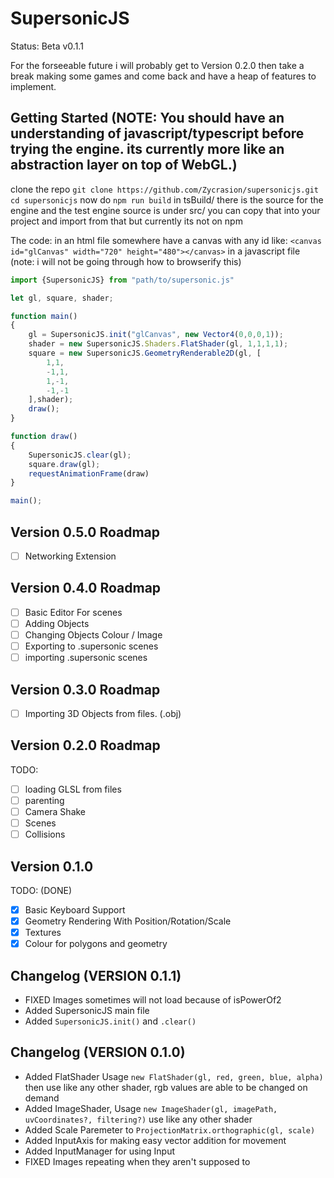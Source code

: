 # SupersonicJS
Status: Beta v0.1.1

For the forseeable future i will probably get to Version 0.2.0 then take a break making some games and come back and have a heap of features to implement.

## Getting Started (NOTE: You should have an understanding of javascript/typescript before trying the engine. its currently more like an abstraction layer on top of WebGL.)
clone the repo 
`git clone https://github.com/Zycrasion/supersonicjs.git`
`cd supersonicjs`
now do
`npm run build`
in tsBuild/ there is the source for the engine and the test
engine source is under src/
you can copy that into your project and import from that
but currently its not on npm

The code:
in an html file somewhere have a canvas with any id like:
`<canvas id="glCanvas" width="720" height="480"></canvas>`
in a javascript file (note: i will not be going through how to browserify this)
```js
import {SupersonicJS} from "path/to/supersonic.js"

let gl, square, shader;

function main()
{
    gl = SupersonicJS.init("glCanvas", new Vector4(0,0,0,1));
    shader = new SupersonicJS.Shaders.FlatShader(gl, 1,1,1,1);
    square = new SupersonicJS.GeometryRenderable2D(gl, [
        1,1,
        -1,1,
        1,-1,
        -1,-1
    ],shader);
    draw();
}

function draw()
{
    SupersonicJS.clear(gl);
    square.draw(gl);
    requestAnimationFrame(draw)
}

main();
```



## Version 0.5.0 Roadmap
- [ ] Networking Extension

## Version 0.4.0 Roadmap
- [ ] Basic Editor For scenes
- [ ] Adding Objects
- [ ] Changing Objects Colour / Image
- [ ] Exporting to .supersonic scenes
- [ ] importing .supersonic scenes

## Version 0.3.0 Roadmap
- [ ] Importing 3D Objects from files. (.obj)

## Version 0.2.0 Roadmap
TODO: 
- [ ] loading GLSL from files
- [ ] parenting
- [ ] Camera Shake
- [ ] Scenes
- [ ] Collisions

## Version 0.1.0
TODO: (DONE)
- [x] Basic Keyboard Support
- [x] Geometry Rendering With Position/Rotation/Scale
- [x] Textures
- [x] Colour for polygons and geometry

## Changelog (VERSION 0.1.1)
- FIXED Images sometimes will not load because of isPowerOf2
- Added SupersonicJS main file
- Added `SupersonicJS.init()` and `.clear()`

## Changelog (VERSION 0.1.0)
- Added FlatShader Usage `new FlatShader(gl, red, green, blue, alpha)` then use like any other shader, rgb values are able to be changed on demand
- Added ImageShader, Usage `new ImageShader(gl, imagePath, uvCoordinates?, filtering?)` use like any other shader
- Added Scale Paremeter to `ProjectionMatrix.orthographic(gl, scale)`
- Added InputAxis for making easy vector addition for movement
- Added InputManager for using Input
- FIXED Images repeating when they aren't supposed to